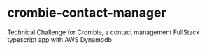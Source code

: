 # crombie-contact-manager
Technical Challenge for Crombie, a contact management FullStack typescript app with AWS Dynamodb
